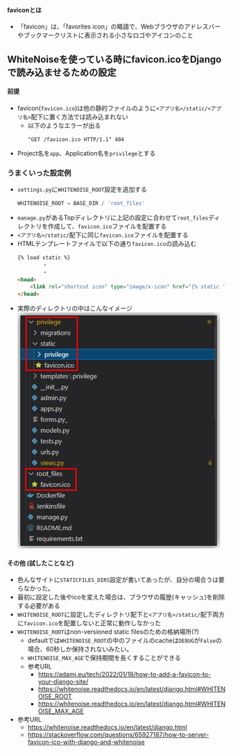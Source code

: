 #### faviconとは
- 「favicon」は、「favorites icon」の略語で、Webブラウザのアドレスバーやブックマークリストに表示される小さなロゴやアイコンのこと

## WhiteNoiseを使っている時にfavicon.icoをDjangoで読み込ませるための設定
#### 前提
- favicon(`favicon.ico`)は他の静的ファイルのように`<アプリ名>/static/<アプリ名>`配下に置く方法では読み込まれない
  - 以下のようなエラーが出る
    ~~~
    "GET /favicon.ico HTTP/1.1" 404
    ~~~
- Project名を`app`、Application名を`privilege`とする

### うまくいった設定例
- `settings.py`に`WHITENOISE_ROOT`設定を追加する
  ~~~python
  WHITENOISE_ROOT = BASE_DIR / 'root_files'
  ~~~
- `manage.py`があるTopディレクトリに上記の設定に合わせて`root_files`ディレクトリを作成して、`favicon.ico`ファイルを配置する
- `<アプリ名>/static/`配下に同じ`favicon.ico`ファイルを配置する
- HTMLテンプレートファイルで以下の通り`favicon.ico`の読み込む
  ~~~html
  {% load static %}
          ・
          ・
  <head>
      <link rel="shortcut icon" type="image/x-icon" href="{% static 'favicon.ico' %}">
  </head>
  ~~~
- 実際のディレクトリの中はこんなイメージ
  ![favicon](../image/favicon.jpg)

#### その他 (試したことなど)
- 色んなサイトに`STATICFILES_DIRS`設定が書いてあったが、自分の場合うは要らなかった。
- 最初に設定した後やicoを変えた場合は、ブラウザの履歴(キャッシュ)を削除する必要がある
- `WHITENOISE_ROOT`に設定したディレクトリ配下と`<アプリ名>/static/`配下両方に`favicon.ico`を配置しないと正常に動作しなかった
- `WHITENOISE_ROOT`はnon-versioned static filesのための格納場所(?)
  - defaultでは`WHITENOISE_ROOT`の中のファイルのcacheは`DEBUG`が`False`の場合、60秒しか保持されないみたい。
  - `WHITENOISE_MAX_AGE`で保持期間を長くすることができる
  - 参考URL
    - https://adamj.eu/tech/2022/01/18/how-to-add-a-favicon-to-your-django-site/
    - https://whitenoise.readthedocs.io/en/latest/django.html#WHITENOISE_ROOT
    - https://whitenoise.readthedocs.io/en/latest/django.html#WHITENOISE_MAX_AGE
- 参考URL
  - https://whitenoise.readthedocs.io/en/latest/django.html
  - https://stackoverflow.com/questions/65927187/how-to-server-favicon-ico-with-django-and-whitenoise